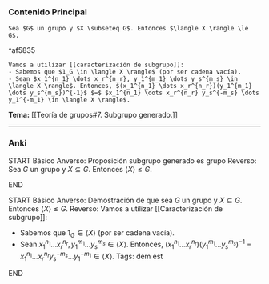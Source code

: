 ### Contenido Principal

```ad-proposition
Sea $G$ un grupo y $X \subseteq G$. Entonces $\langle X \rangle \le G$.
```

^af5835

```ad-proof
Vamos a utilizar [[caracterización de subgrupo]]:
- Sabemos que $1_G \in \langle X \rangle$ (por ser cadena vacía).
- Sean $x_1^{n_1} \dots x_r^{n_r}, y_1^{m_1} \dots y_s^{m_s} \in \langle X \rangle$. Entonces, $(x_1^{n_1} \dots x_r^{n_r})(y_1^{m_1} \dots y_s^{m_s})^{-1}$ $=$ $x_1^{n_1} \dots x_r^{n_r} y_s^{-m_s} \dots y_1^{-m_1} \in \langle X \rangle$. 
```

**Tema:** [[Teoría de grupos#7. Subgrupo generado.]]

---
### Anki

START
Básico
Anverso: Proposición subgrupo generado es grupo
Reverso: Sea $G$ un grupo y $X \subseteq G$. Entonces $\langle X \rangle \le G$.
<!--ID: 1727966477969-->
END

START
Básico
Anverso: Demostración de que sea $G$ un grupo y $X \subseteq G$. Entonces $\langle X \rangle \le G$.
Reverso: Vamos a utilizar [[Caracterización de subgrupo]]:
- Sabemos que $1_G \in \langle X \rangle$ (por ser cadena vacía).
- Sean $x_1^{n_1} \dots x_r^{n_r}, y_1^{m_1} \dots y_s^{m_s} \in \langle X \rangle$. Entonces, $(x_1^{n_1} \dots x_r^{n_r})(y_1^{m_1} \dots y_s^{m_s})^{-1}$ $=$ $x_1^{n_1} \dots x_r^{n_r} y_s^{-m_s} \dots y_1^{-m_1} \in \langle X \rangle$.
Tags: dem est
<!--ID: 1727966478021-->
END
